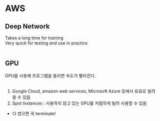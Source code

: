# AWS
## Deep Network
Takes a long time for training <br>
Very quick for testing and use in practice <br><br>

## GPU
GPU를 사용해 프로그램을 돌리면 속도가 빨라진다. <br><br>

1. Google Cloud, amazon web services, Microsoft Azure 등에서 유료로 빌려쓸 수 있음 <br>
2. Spot Instances : 사용하지 않고 있는 GPU를 저렴하게 빌려 사용할 수 있음 <br>
* 다 썼으면 꼭 terminate!

